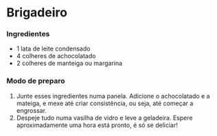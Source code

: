 # Brigadeiro

### Ingredientes

- 1 lata de leite condensado
- 4 colheres de achocolatado
- 2 colheres de manteiga ou margarina

### Modo de preparo

1. Junte esses ingredientes numa panela. Adicione o achocolatado e a mateiga, e mexe até criar consistência, ou seja, até começar a engrossar.
2. Despeje tudo numa vasilha de vidro e leve a geladeira. Espere aproximadamente uma hora está pronto, é só se deliciar!
